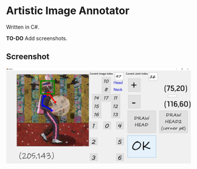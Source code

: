 # Artistic Image Annotator

Written in C\#.

**TO-DO** Add screenshots.

## Screenshot

<p align="center">  
<img src="figs/art_annot.png">  
</p> 